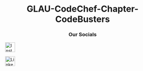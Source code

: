 <h1 align="center"> GLAU-CodeChef-Chapter-CodeBusters </h1>

<h3 align="center"> Our Socials</h3>

  
[<img align="center" alt="Instagram: codebusters_glau" width="32px" src="https://cdn.discordapp.com/attachments/843124873601482783/884737051281457152/580b57fcd9996e24bc43c521.png" />][instagram]

[instagram]: https://www.instagram.com/codebusters_glau/

[<img align="left" alt="LinkedIN: GLAU CodeChef Chapter - CodeBusters" width="32px" src="https://cdn.discordapp.com/attachments/843124873601482783/938777454640791592/174857.png" />][linkedin]

[linkedin]: https://www.linkedin.com/company/codebusters-glau/
  

